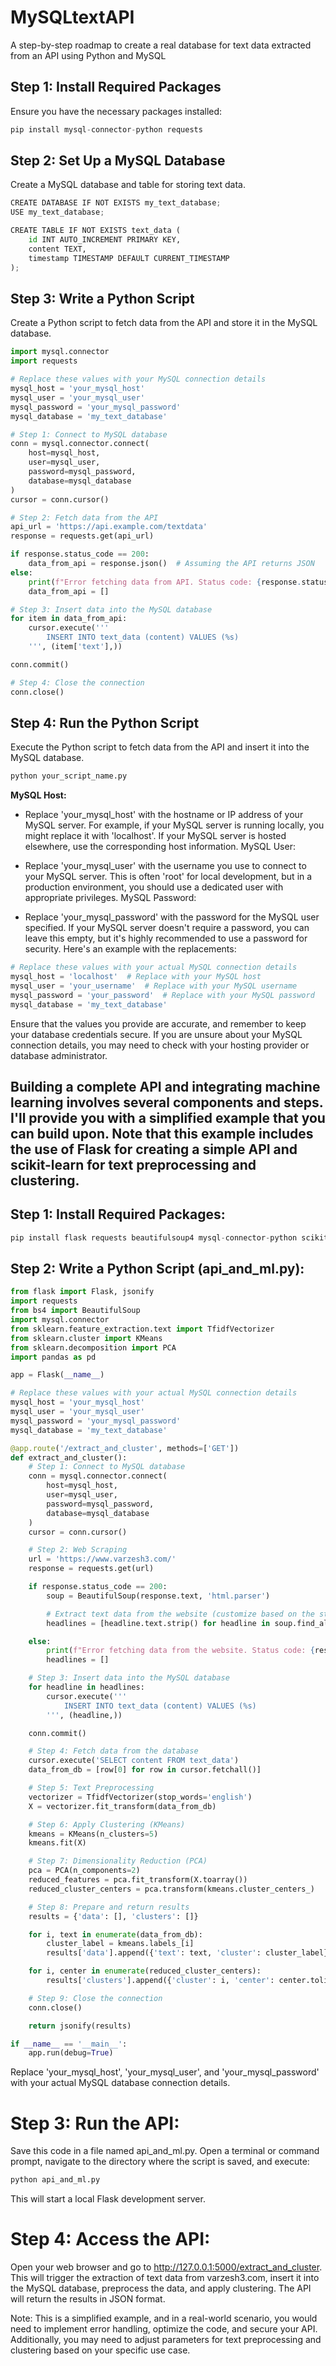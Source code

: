 # MySQLtextAPI
A step-by-step roadmap to create a real database for text data extracted from an API using Python and MySQL

 ## **Step 1: Install Required Packages**
 
Ensure you have the necessary packages installed:
```python
pip install mysql-connector-python requests
```
## **Step 2: Set Up a MySQL Database**

Create a MySQL database and table for storing text data.

```python
CREATE DATABASE IF NOT EXISTS my_text_database;
USE my_text_database;

CREATE TABLE IF NOT EXISTS text_data (
    id INT AUTO_INCREMENT PRIMARY KEY,
    content TEXT,
    timestamp TIMESTAMP DEFAULT CURRENT_TIMESTAMP
);
```
## **Step 3: Write a Python Script**
Create a Python script to fetch data from the API and store it in the MySQL database.

```python
import mysql.connector
import requests

# Replace these values with your MySQL connection details
mysql_host = 'your_mysql_host'
mysql_user = 'your_mysql_user'
mysql_password = 'your_mysql_password'
mysql_database = 'my_text_database'

# Step 1: Connect to MySQL database
conn = mysql.connector.connect(
    host=mysql_host,
    user=mysql_user,
    password=mysql_password,
    database=mysql_database
)
cursor = conn.cursor()

# Step 2: Fetch data from the API
api_url = 'https://api.example.com/textdata'
response = requests.get(api_url)

if response.status_code == 200:
    data_from_api = response.json()  # Assuming the API returns JSON
else:
    print(f"Error fetching data from API. Status code: {response.status_code}")
    data_from_api = []

# Step 3: Insert data into the MySQL database
for item in data_from_api:
    cursor.execute('''
        INSERT INTO text_data (content) VALUES (%s)
    ''', (item['text'],))

conn.commit()

# Step 4: Close the connection
conn.close()
```

## **Step 4: Run the Python Script**

Execute the Python script to fetch data from the API and insert it into the MySQL database.

```python
python your_script_name.py
```



**MySQL Host:**

- Replace 'your_mysql_host' with the hostname or IP address of your MySQL server. For example, if your MySQL server is running locally, you might replace it with 'localhost'. If your MySQL server is hosted elsewhere, use the corresponding host information.
MySQL User:

- Replace 'your_mysql_user' with the username you use to connect to your MySQL server. This is often 'root' for local development, but in a production environment, you should use a dedicated user with appropriate privileges.
MySQL Password:

- Replace 'your_mysql_password' with the password for the MySQL user specified. If your MySQL server doesn't require a password, you can leave this empty, but it's highly recommended to use a password for security.
Here's an example with the replacements:

```python
# Replace these values with your actual MySQL connection details
mysql_host = 'localhost'  # Replace with your MySQL host
mysql_user = 'your_username'  # Replace with your MySQL username
mysql_password = 'your_password'  # Replace with your MySQL password
mysql_database = 'my_text_database'
```
Ensure that the values you provide are accurate, and remember to keep your database credentials secure. If you are unsure about your MySQL connection details, you may need to check with your hosting provider or database administrator.


## Building a complete API and integrating machine learning involves several components and steps. I'll provide you with a simplified example that you can build upon. Note that this example includes the use of Flask for creating a simple API and scikit-learn for text preprocessing and clustering.



## **Step 1: Install Required Packages:**

```python
pip install flask requests beautifulsoup4 mysql-connector-python scikit-learn

```

## **Step 2: Write a Python Script (api_and_ml.py):**

```python
from flask import Flask, jsonify
import requests
from bs4 import BeautifulSoup
import mysql.connector
from sklearn.feature_extraction.text import TfidfVectorizer
from sklearn.cluster import KMeans
from sklearn.decomposition import PCA
import pandas as pd

app = Flask(__name__)

# Replace these values with your actual MySQL connection details
mysql_host = 'your_mysql_host'
mysql_user = 'your_mysql_user'
mysql_password = 'your_mysql_password'
mysql_database = 'my_text_database'

@app.route('/extract_and_cluster', methods=['GET'])
def extract_and_cluster():
    # Step 1: Connect to MySQL database
    conn = mysql.connector.connect(
        host=mysql_host,
        user=mysql_user,
        password=mysql_password,
        database=mysql_database
    )
    cursor = conn.cursor()

    # Step 2: Web Scraping
    url = 'https://www.varzesh3.com/'
    response = requests.get(url)

    if response.status_code == 200:
        soup = BeautifulSoup(response.text, 'html.parser')

        # Extract text data from the website (customize based on the structure of the website)
        headlines = [headline.text.strip() for headline in soup.find_all('h3', class_='headline')]

    else:
        print(f"Error fetching data from the website. Status code: {response.status_code}")
        headlines = []

    # Step 3: Insert data into the MySQL database
    for headline in headlines:
        cursor.execute('''
            INSERT INTO text_data (content) VALUES (%s)
        ''', (headline,))

    conn.commit()

    # Step 4: Fetch data from the database
    cursor.execute('SELECT content FROM text_data')
    data_from_db = [row[0] for row in cursor.fetchall()]

    # Step 5: Text Preprocessing
    vectorizer = TfidfVectorizer(stop_words='english')
    X = vectorizer.fit_transform(data_from_db)

    # Step 6: Apply Clustering (KMeans)
    kmeans = KMeans(n_clusters=5)
    kmeans.fit(X)

    # Step 7: Dimensionality Reduction (PCA)
    pca = PCA(n_components=2)
    reduced_features = pca.fit_transform(X.toarray())
    reduced_cluster_centers = pca.transform(kmeans.cluster_centers_)

    # Step 8: Prepare and return results
    results = {'data': [], 'clusters': []}

    for i, text in enumerate(data_from_db):
        cluster_label = kmeans.labels_[i]
        results['data'].append({'text': text, 'cluster': cluster_label})

    for i, center in enumerate(reduced_cluster_centers):
        results['clusters'].append({'cluster': i, 'center': center.tolist()})

    # Step 9: Close the connection
    conn.close()

    return jsonify(results)

if __name__ == '__main__':
    app.run(debug=True)

```
Replace 'your_mysql_host', 'your_mysql_user', and 'your_mysql_password' with your actual MySQL database connection details.



# **Step 3: Run the API:**

Save this code in a file named api_and_ml.py. Open a terminal or command prompt, navigate to the directory where the script is saved, and execute:
```python
python api_and_ml.py

```
This will start a local Flask development server.


# **Step 4: Access the API:**

Open your web browser and go to http://127.0.0.1:5000/extract_and_cluster. This will trigger the extraction of text data from varzesh3.com, insert it into the MySQL database, preprocess the data, and apply clustering. The API will return the results in JSON format.

Note: This is a simplified example, and in a real-world scenario, you would need to implement error handling, optimize the code, and secure your API. Additionally, you may need to adjust parameters for text preprocessing and clustering based on your specific use case.








